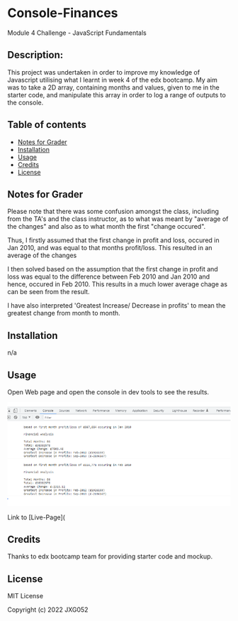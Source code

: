 # Console-Finances
Module 4 Challenge - JavaScript Fundamentals

## Description:

This project was undertaken in order to improve my knowledge of Javascript utilising what I learnt in week 4 of the edx bootcamp. My aim was to take a 2D array, containing months and values, given to me in the starter code, and manipulate this array in order to log a range of outputs to the console.

## Table of contents
- [Notes for Grader](#notes)
- [Installation](#installation)
- [Usage](#usage)
- [Credits](#credits)
- [License](#license)

## Notes for Grader
Please note that there was some confusion amongst the class, including from the TA's and the class instructor, as to what was meant by "average of the changes" and also as to what month the first "change occured". 

Thus, I firstly assumed that the first change in profit and loss, occured in Jan 2010, and was equal to that months profit/loss. This resulted in an average of the changes 

I then solved based on the assumption that the first change in profit and loss was equal to the difference between Feb 2010 and Jan 2010 and hence, occured in Feb 2010. This results in a much lower average chage as can be seen from the result. 

I have also interpreted 'Greatest Increase/ Decrease in profits' to mean the greatest change from month to month.

## Installation
n/a 

## Usage
Open Web page and open the console in dev tools to see the results. 

![image of what the console looks like](images/Screenshot.png)

Link to [Live-Page](

## Credits

Thanks to edx bootcamp team for providing starter code and mockup. 

## License

MIT License

Copyright (c) 2022 JXG052
